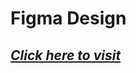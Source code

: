 # Figma Design
## _<a href="https://www.figma.com/file/dd33xTFkQhwShzA6nfCOaD/my-project?node-id=0%3A1">Click here to visit</a>_
